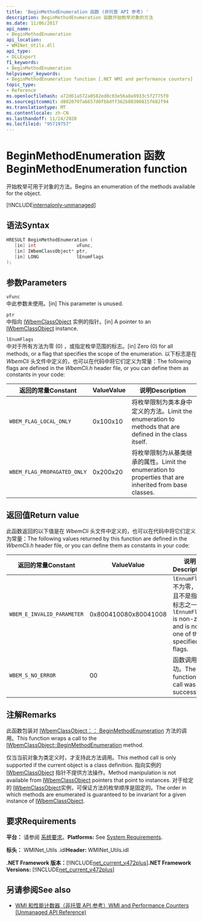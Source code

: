 ```yaml
---
title: 'BeginMethodEnumeration 函数 (非托管 API 参考) '
description: BeginMethodEnumeration 函数开始枚举对象的方法
ms.date: 11/06/2017
api_name:
- BeginMethodEnumeration
api_location:
- WMINet_Utils.dll
api_type:
- DLLExport
f1_keywords:
- BeginMethodEnumeration
helpviewer_keywords:
- BeginMethodEnumeration function [.NET WMI and performance counters]
topic_type:
- Reference
ms.openlocfilehash: a72d61a572a0582ed8c03e56a8a9933c5f2775f0
ms.sourcegitcommit: d8020797a6657d0fbbdff362b80300815f682f94
ms.translationtype: MT
ms.contentlocale: zh-CN
ms.lasthandoff: 11/24/2020
ms.locfileid: "95719757"
---
```

# <a name="beginmethodenumeration-function"></a><span data-ttu-id="e9823-103">BeginMethodEnumeration 函数</span><span class="sxs-lookup"><span data-stu-id="e9823-103">BeginMethodEnumeration function</span></span>

<span data-ttu-id="e9823-104">开始枚举可用于对象的方法。</span><span class="sxs-lookup"><span data-stu-id="e9823-104">Begins an enumeration of the methods available for the object.</span></span>  

[!INCLUDE[internalonly-unmanaged](../../../../includes/internalonly-unmanaged.md)]

## <a name="syntax"></a><span data-ttu-id="e9823-105">语法</span><span class="sxs-lookup"><span data-stu-id="e9823-105">Syntax</span></span>  
  
```cpp
HRESULT BeginMethodEnumeration (
   [in] int               vFunc,
   [in] IWbemClassObject* ptr,
   [in] LONG              lEnumFlags
);
```  

## <a name="parameters"></a><span data-ttu-id="e9823-106">参数</span><span class="sxs-lookup"><span data-stu-id="e9823-106">Parameters</span></span>

`vFunc`  
<span data-ttu-id="e9823-107">中此参数未使用。</span><span class="sxs-lookup"><span data-stu-id="e9823-107">[in] This parameter is unused.</span></span>

`ptr`  
<span data-ttu-id="e9823-108">中指向 [IWbemClassObject](/windows/desktop/api/wbemcli/nn-wbemcli-iwbemclassobject) 实例的指针。</span><span class="sxs-lookup"><span data-stu-id="e9823-108">[in] A pointer to an [IWbemClassObject](/windows/desktop/api/wbemcli/nn-wbemcli-iwbemclassobject) instance.</span></span>

`lEnumFlags`  
<span data-ttu-id="e9823-109">中对于所有方法为零 (0) ，或指定枚举范围的标志。</span><span class="sxs-lookup"><span data-stu-id="e9823-109">[in] Zero (0) for all methods, or a flag that specifies the scope of the enumeration.</span></span> <span data-ttu-id="e9823-110">以下标志是在 *WbemCli* 头文件中定义的，也可以在代码中将它们定义为常量：</span><span class="sxs-lookup"><span data-stu-id="e9823-110">The following flags are defined in the *WbemCli.h* header file, or you can define them as constants in your code:</span></span>

<span data-ttu-id="e9823-111">返回的常量</span><span class="sxs-lookup"><span data-stu-id="e9823-111">Constant</span></span>  |<span data-ttu-id="e9823-112">Value</span><span class="sxs-lookup"><span data-stu-id="e9823-112">Value</span></span>  |<span data-ttu-id="e9823-113">说明</span><span class="sxs-lookup"><span data-stu-id="e9823-113">Description</span></span>  |
|---------|---------|---------|
| `WBEM_FLAG_LOCAL_ONLY` | <span data-ttu-id="e9823-114">0x10</span><span class="sxs-lookup"><span data-stu-id="e9823-114">0x10</span></span> | <span data-ttu-id="e9823-115">将枚举限制为类本身中定义的方法。</span><span class="sxs-lookup"><span data-stu-id="e9823-115">Limit the enumeration to methods that are defined in the class itself.</span></span> |
| `WBEM_FLAG_PROPAGATED_ONLY` |  <span data-ttu-id="e9823-116">0x20</span><span class="sxs-lookup"><span data-stu-id="e9823-116">0x20</span></span> | <span data-ttu-id="e9823-117">将枚举限制为从基类继承的属性。</span><span class="sxs-lookup"><span data-stu-id="e9823-117">Limit the enumeration to properties that are inherited from base classes.</span></span> |

## <a name="return-value"></a><span data-ttu-id="e9823-118">返回值</span><span class="sxs-lookup"><span data-stu-id="e9823-118">Return value</span></span>

<span data-ttu-id="e9823-119">此函数返回的以下值是在 *WbemCli* 头文件中定义的，也可以在代码中将它们定义为常量：</span><span class="sxs-lookup"><span data-stu-id="e9823-119">The following values returned by this function are defined in the *WbemCli.h* header file, or you can define them as constants in your code:</span></span>

|<span data-ttu-id="e9823-120">返回的常量</span><span class="sxs-lookup"><span data-stu-id="e9823-120">Constant</span></span>  |<span data-ttu-id="e9823-121">Value</span><span class="sxs-lookup"><span data-stu-id="e9823-121">Value</span></span>  |<span data-ttu-id="e9823-122">说明</span><span class="sxs-lookup"><span data-stu-id="e9823-122">Description</span></span>  |
|---------|---------|---------|
|`WBEM_E_INVALID_PARAMETER` | <span data-ttu-id="e9823-123">0x80041008</span><span class="sxs-lookup"><span data-stu-id="e9823-123">0x80041008</span></span> | <span data-ttu-id="e9823-124">`lEnnumFlags` 不为零，并且不是指定标志之一。</span><span class="sxs-lookup"><span data-stu-id="e9823-124">`lEnnumFlags` is non-zero and is not one of the specified flags.</span></span> |
|`WBEM_S_NO_ERROR` | <span data-ttu-id="e9823-125">0</span><span class="sxs-lookup"><span data-stu-id="e9823-125">0</span></span> | <span data-ttu-id="e9823-126">函数调用成功。</span><span class="sxs-lookup"><span data-stu-id="e9823-126">The function call was successful.</span></span>  |
  
## <a name="remarks"></a><span data-ttu-id="e9823-127">注解</span><span class="sxs-lookup"><span data-stu-id="e9823-127">Remarks</span></span>

<span data-ttu-id="e9823-128">此函数包装对 [IWbemClassObject：： BeginMethodEnumeration](/windows/desktop/api/wbemcli/nf-wbemcli-iwbemclassobject-beginmethodenumeration) 方法的调用。</span><span class="sxs-lookup"><span data-stu-id="e9823-128">This function wraps a call to the [IWbemClassObject::BeginMethodEnumeration](/windows/desktop/api/wbemcli/nf-wbemcli-iwbemclassobject-beginmethodenumeration) method.</span></span>

<span data-ttu-id="e9823-129">仅当当前对象为类定义时，才支持此方法调用。</span><span class="sxs-lookup"><span data-stu-id="e9823-129">This method call is only supported if the current object is a class definition.</span></span> <span data-ttu-id="e9823-130">指向实例的 [IWbemClassObject](/windows/desktop/api/wbemcli/nn-wbemcli-iwbemclassobject) 指针不提供方法操作。</span><span class="sxs-lookup"><span data-stu-id="e9823-130">Method manipulation is not available from [IWbemClassObject](/windows/desktop/api/wbemcli/nn-wbemcli-iwbemclassobject) pointers that point to instances.</span></span> <span data-ttu-id="e9823-131">对于给定的 [IWbemClassObject](/windows/desktop/api/wbemcli/nn-wbemcli-iwbemclassobject)实例，可保证方法的枚举顺序是固定的。</span><span class="sxs-lookup"><span data-stu-id="e9823-131">The order in which methods are enumerated is guaranteed to be invariant for a given instance of [IWbemClassObject](/windows/desktop/api/wbemcli/nn-wbemcli-iwbemclassobject).</span></span>

## <a name="requirements"></a><span data-ttu-id="e9823-132">要求</span><span class="sxs-lookup"><span data-stu-id="e9823-132">Requirements</span></span>  

 <span data-ttu-id="e9823-133">**平台：** 请参阅 [系统要求](../../get-started/system-requirements.md)。</span><span class="sxs-lookup"><span data-stu-id="e9823-133">**Platforms:** See [System Requirements](../../get-started/system-requirements.md).</span></span>  
  
 <span data-ttu-id="e9823-134">**标头：** WMINet_Utils .idl</span><span class="sxs-lookup"><span data-stu-id="e9823-134">**Header:** WMINet_Utils.idl</span></span>  
  
 <span data-ttu-id="e9823-135">**.NET Framework 版本：**[!INCLUDE[net_current_v472plus](../../../../includes/net-current-v472plus.md)]</span><span class="sxs-lookup"><span data-stu-id="e9823-135">**.NET Framework Versions:** [!INCLUDE[net_current_v472plus](../../../../includes/net-current-v472plus.md)]</span></span>  
  
## <a name="see-also"></a><span data-ttu-id="e9823-136">另请参阅</span><span class="sxs-lookup"><span data-stu-id="e9823-136">See also</span></span>

- [<span data-ttu-id="e9823-137">WMI 和性能计数器（非托管 API 参考）</span><span class="sxs-lookup"><span data-stu-id="e9823-137">WMI and Performance Counters (Unmanaged API Reference)</span></span>](index.md)
